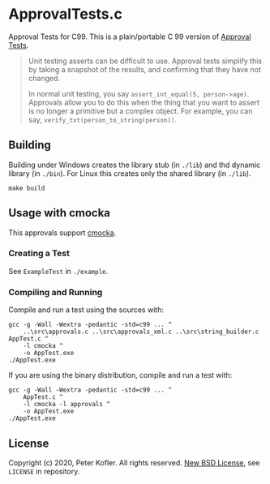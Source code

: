# ApprovalTests.c

Approval Tests for C99. This is a plain/portable C 99 version of [Approval Tests](https://approvaltests.com/).

> Unit testing asserts can be difficult to use. Approval tests simplify this by taking a snapshot of the results, and confirming that they have not changed.
>
> In normal unit testing, you say `assert_int_equal(5, person->age)`. Approvals allow you to do this when the thing that you want to assert is no longer a primitive but a complex object. For example, you can say, `verify_txt(person_to_string(person))`.

## Building

Building under Windows creates the library stub (in `./lib`) and thd dynamic library (in `./bin`).
For Linux this creates only the shared library (in `./lib`).

    make build

## Usage with cmocka

This approvals support [cmocka](https://cmocka.org/).

### Creating a Test

See `ExampleTest` in `./example`.

### Compiling and Running

Compile and run a test using the sources with:

    gcc -g -Wall -Wextra -pedantic -std=c99 ... ^
        ..\src\approvals.c ..\src\approvals_xml.c ..\src\string_builder.c AppTest.c ^
        -l cmocka ^
        -o AppTest.exe
    ./AppTest.exe

If you are using the binary distribution, compile and run a test with:

    gcc -g -Wall -Wextra -pedantic -std=c99 ... ^
        AppTest.c ^
        -l cmocka -l approvals ^
        -o AppTest.exe
    ./AppTest.exe

## License

Copyright (c) 2020, Peter Kofler. All rights reserved.
[New BSD License](https://opensource.org/licenses/BSD-3-Clause), see `LICENSE` in repository.
